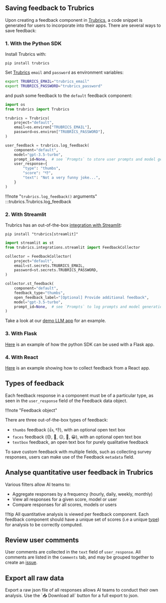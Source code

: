 ## Saving feedback to Trubrics
Upon creating a feedback component in [Trubrics](https://trubrics.streamlit.app/), a code snippet is generated for users to incorporate into their apps. There are several ways to save feedback:

### 1. With the Python SDK
Install Trubrics with:

```console
pip install trubrics
```

Set [Trubrics](https://trubrics.streamlit.app/) `email` and `password` as environment variables:

```bash
export TRUBRICS_EMAIL="trubrics_email"
export TRUBRICS_PASSWORD="trubrics_password"
```

and push some feedback to the `default` feedback component:

```python
import os
from trubrics import Trubrics

trubrics = Trubrics(
    project="default",
    email=os.environ["TRUBRICS_EMAIL"],
    password=os.environ["TRUBRICS_PASSWORD"],
)

user_feedback = trubrics.log_feedback(
    component="default",
    model="gpt-3.5-turbo",
    prompt_id=None,  # see `Prompts` to store user prompts and model generations
    user_response={
        "type": "thumbs",
        "score": "👎",
        "text": "Not a very funny joke...",
    }
)
```

!!!note "`trubrics.log_feedback()` arguments"
    :::trubrics.Trubrics.log_feedback

### 2. With Streamlit
Trubrics has an out-of-the-box [integration with Streamlit](../integrations/streamlit.md):

```console
pip install "trubrics[streamlit]"
```

```python
import streamlit as st
from trubrics.integrations.streamlit import FeedbackCollector

collector = FeedbackCollector(
    project="default",
    email=st.secrets.TRUBRICS_EMAIL,
    password=st.secrets.TRUBRICS_PASSWORD,
)

collector.st_feedback(
    component="default",
    feedback_type="thumbs",
    open_feedback_label="[Optional] Provide additional feedback",
    model="gpt-3.5-turbo",
    prompt_id=None,  # see `Prompts` to log prompts and model generations
)
```

Take a look at our [demo LLM app](https://trubrics-llm-example-chatbot.streamlit.app/) for an example.

### 3. With Flask

[Here](../integrations/flask_example.md) is an example of how the python SDK can be used with a Flask app.

### 4. With React

[Here](../integrations/react_js.md) is an example showing how to collect feedback from a React app.

## Types of feedback
Each feedback response in a component must be of a particular type, as seen in the `user_response` field of the Feedback data object.

!!!note "Feedback object"
    <!-- :::trubrics.platform.feedback.Feedback -->

There are three out-of-the-box types of feedback:

- `thumbs` feedback (👍, 👎), with an optional open text box
- `faces` feedback (😞, 🙁, 😐, 🙂, 😀), with an optional open text box
- `textbox` feedback, an open text box for purely qualitative feedback

To save custom feedback with multiple fields, such as collecting survey responses, users can make use of the Feedback `metadata` field.

## Analyse quantitative user feedback in Trubrics

Various filters allow AI teams to:

- Aggregate responses by a frequency (hourly, daily, weekly, monthly)
- View all responses for a given score, model or user
- Compare responses for all scores, models or users

!!!tip
    All quantitative analysis is viewed per feedback component. Each feedback component should have a unique set of scores (i.e a unique [type](#types-of-feedback)) for analysis to be correctly computed.

## Review user comments

User comments are collected in the `text` field of `user_response`. All comments are listed in the `Comments` tab, and may be grouped together to create an [issue](issues.md).

## Export all raw data

Export a raw json file of all responses allows AI teams to conduct their own analysis. Use the \`📥 Download all\` button for a full export to json.
